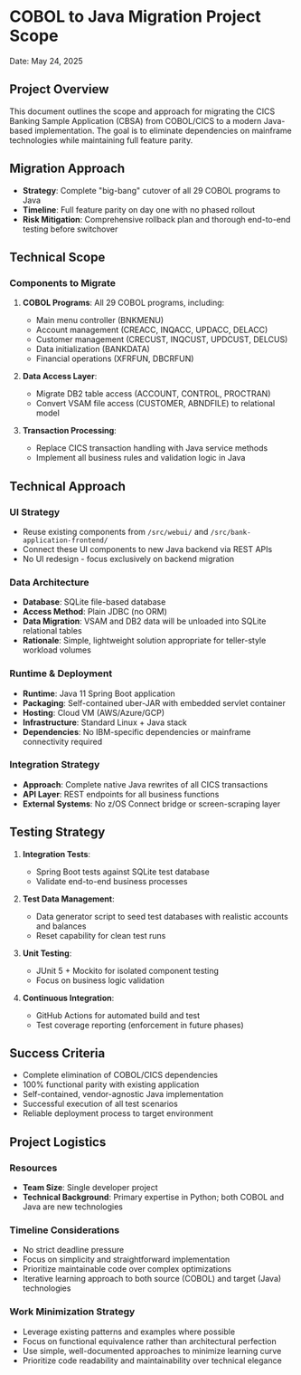 # COBOL to Java Migration Project Scope

Date: May 24, 2025

## Project Overview

This document outlines the scope and approach for migrating the CICS Banking Sample Application (CBSA) from COBOL/CICS to a modern Java-based implementation. The goal is to eliminate dependencies on mainframe technologies while maintaining full feature parity.

## Migration Approach

- **Strategy**: Complete "big-bang" cutover of all 29 COBOL programs to Java
- **Timeline**: Full feature parity on day one with no phased rollout
- **Risk Mitigation**: Comprehensive rollback plan and thorough end-to-end testing before switchover

## Technical Scope

### Components to Migrate

1. **COBOL Programs**: All 29 COBOL programs, including:
   - Main menu controller (BNKMENU)
   - Account management (CREACC, INQACC, UPDACC, DELACC)
   - Customer management (CRECUST, INQCUST, UPDCUST, DELCUS)
   - Data initialization (BANKDATA)
   - Financial operations (XFRFUN, DBCRFUN)

2. **Data Access Layer**:
   - Migrate DB2 table access (ACCOUNT, CONTROL, PROCTRAN)
   - Convert VSAM file access (CUSTOMER, ABNDFILE) to relational model

3. **Transaction Processing**:
   - Replace CICS transaction handling with Java service methods
   - Implement all business rules and validation logic in Java

## Technical Approach

### UI Strategy

- Reuse existing components from `/src/webui/` and `/src/bank-application-frontend/`
- Connect these UI components to new Java backend via REST APIs
- No UI redesign - focus exclusively on backend migration

### Data Architecture

- **Database**: SQLite file-based database
- **Access Method**: Plain JDBC (no ORM)
- **Data Migration**: VSAM and DB2 data will be unloaded into SQLite relational tables
- **Rationale**: Simple, lightweight solution appropriate for teller-style workload volumes

### Runtime & Deployment

- **Runtime**: Java 11 Spring Boot application
- **Packaging**: Self-contained uber-JAR with embedded servlet container
- **Hosting**: Cloud VM (AWS/Azure/GCP)
- **Infrastructure**: Standard Linux + Java stack
- **Dependencies**: No IBM-specific dependencies or mainframe connectivity required

### Integration Strategy

- **Approach**: Complete native Java rewrites of all CICS transactions
- **API Layer**: REST endpoints for all business functions
- **External Systems**: No z/OS Connect bridge or screen-scraping layer

## Testing Strategy

1. **Integration Tests**:
   - Spring Boot tests against SQLite test database
   - Validate end-to-end business processes

2. **Test Data Management**:
   - Data generator script to seed test databases with realistic accounts and balances
   - Reset capability for clean test runs

3. **Unit Testing**:
   - JUnit 5 + Mockito for isolated component testing
   - Focus on business logic validation

4. **Continuous Integration**:
   - GitHub Actions for automated build and test
   - Test coverage reporting (enforcement in future phases)

## Success Criteria

- Complete elimination of COBOL/CICS dependencies
- 100% functional parity with existing application
- Self-contained, vendor-agnostic Java implementation
- Successful execution of all test scenarios
- Reliable deployment process to target environment

## Project Logistics

### Resources

- **Team Size**: Single developer project
- **Technical Background**: Primary expertise in Python; both COBOL and Java are new technologies

### Timeline Considerations

- No strict deadline pressure
- Focus on simplicity and straightforward implementation
- Prioritize maintainable code over complex optimizations
- Iterative learning approach to both source (COBOL) and target (Java) technologies

### Work Minimization Strategy

- Leverage existing patterns and examples where possible
- Focus on functional equivalence rather than architectural perfection
- Use simple, well-documented approaches to minimize learning curve
- Prioritize code readability and maintainability over technical elegance
